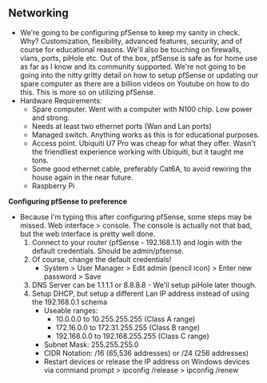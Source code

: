 ## Networking
- We're going to be configuring pfSense to keep my sanity in check. Why? Customization, flexibility, advanced features, security, and of course for educational reasons. We'll also be touching on firewalls, vlans, ports, piHole etc. Out of the box, pfSense is safe as for home use as far as I know and its community supported. We're not going to be going into the nitty gritty detail on how to setup pfSense or updating our spare computer as there are a billion videos on Youtube on how to do this. This is more so on utilizing pfSense.
- Hardware Requirements:
    - Spare computer. Went with a computer with N100 chip. Low power and strong.
    - Needs at least two ethernet ports (Wan and Lan ports)
    - Managed switch. Anything works as this is for educational purposes.
    - Access point. Ubiquiti U7 Pro was cheap for what they offer. Wasn't the friendliest experience working with Ubiquiti, but it taught me tons.
    - Some good ethernet cable, preferably Cat6A, to avoid rewiring the house again in the near future.
    - Raspberry Pi


**Configuring pfSense to preference**
- Because I'm typing this after configuring pfSense, some steps may be missed. Web interface > console. The console is actually not that bad, but the web interface is pretty well done.
    1. Connect to your router (pfSense - 192.168.1.1) and login with the default credentials. Should be admin/pfsense.
    2. Of course, change the default credentials!
        - System > User Manager > Edit admin (pencil icon) > Enter new password > Save
    3. DNS Server can be 1.1.1.1 or 8.8.8.8 - We'll setup piHole later though.
    4. Setup DHCP, but setup a different Lan IP address instead of using the 192.168.0.1 schema
        - Useable ranges:
            - 10.0.0.0 to 10.255.255.255 (Class A range)
            - 172.16.0.0 to 172.31.255.255 (Class B range)
            - 192.168.0.0 to 192.168.255.255 (Class C range)
        - Subnet Mask: 255.255.255.0
        - CIDR Notation: /16 (65,536 addresses) or /24 (256 addresses)
        - Restart devices or release the IP address on Windows devices via command prompt > ipconfig /release > ipconfig /renew
